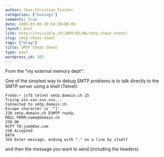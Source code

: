 ```yaml
---
author: Jens-Christian Fischer
categories: ["musings"]
comments: true
date: 2005-03-06 20:54:38+00:00
layout: post
link: http://invisible.ch/2005/03/06/smtp-cheat-sheet/
slug: smtp-cheat-sheet
tags: ["blog"]
title: SMTP Cheat Sheet
type: post
wordpress_id: 383
---
```


From the "my external memory dept":

One of the simplest way to debug SMTP problems is to talk directly to the SMTP server using a shell (Telnet):

    
    Frodo:~ jcf$ telnet smtp.domain.ch 25
    Trying xxx.xxx.xxx.xxx...
    Connected to smtp.domain.ch.
    Escape character is '^]'.
    220 smtp.domain.ch ESMTP ready.
    MAIL FROM:name@domain.ch 
    250 OK
    RCPT TO:joe@doe.com
    250 Accepted 
    DATA
    354 Enter message, ending with "." on a line by itself

and then the message you want to send (including the headers)
